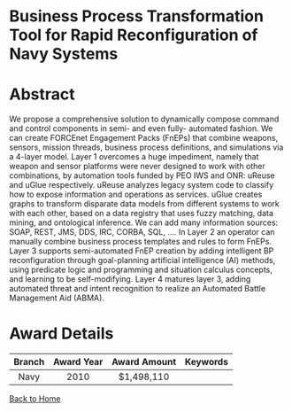 
Business Process Transformation Tool for Rapid Reconfiguration of Navy Systems
==============================================================================

# Abstract


We propose a comprehensive solution to dynamically compose command and control components in semi- and even fully- automated fashion. We can create FORCEnet Engagement Packs (FnEPs) that combine weapons, sensors, mission threads, business process definitions, and simulations via a 4-layer model. Layer 1 overcomes a huge impediment, namely that weapon and sensor platforms were never designed to work with other combinations, by automation tools funded by PEO IWS and ONR: uReuse and uGlue respectively. uReuse analyzes legacy system code to classify how to expose information and operations as services. uGlue creates graphs to transform disparate data models from different systems to work with each other, based on a data registry that uses fuzzy matching, data mining, and ontological inference. We can add many information sources: SOAP, REST, JMS, DDS, IRC, CORBA, SQL, …. In Layer 2 an operator can manually combine business process templates and rules to form FnEPs. Layer 3 supports semi-automated FnEP creation by adding intelligent BP reconfiguration through goal-planning artificial intelligence (AI) methods, using predicate logic and programming and situation calculus concepts, and learning to be self-modifying. Layer 4 matures layer 3, adding automated threat and intent recognition to realize an Automated Battle Management Aid (ABMA).  

# Award Details

|Branch|Award Year|Award Amount|Keywords|
| :---: | :---: | :---: | :---: |
|Navy|2010|$1,498,110||
  
  


[Back to Home](https://github.com/chrischow/dod_sbir_awards/DJ/#1880)